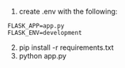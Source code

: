 1. create .env with the following:

```
FLASK_APP=app.py
FLASK_ENV=development
```

2. pip install -r requirements.txt
3. python app.py